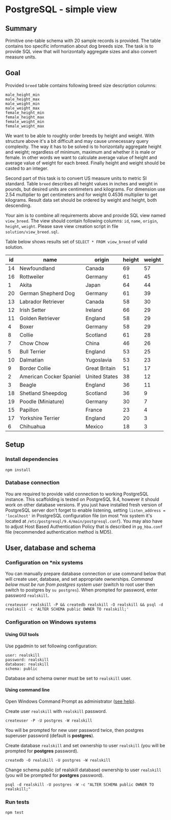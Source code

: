 # PostgreSQL - simple view

## Summary

Primitive one-table schema with 20 sample records is provided. 
The table contains too specific information about dog breeds size. 
The task is to provide SQL view that will horizontally aggregate sizes and also convert measure units.

## Goal

Provided `breed` table contains following breed size description columns:

```
male_height_min
male_height_max
male_weight_min
male_weight_max
female_height_min
female_height_max
female_weight_min
female_weight_max
```
We want to be able to roughly order breeds by height and weight. With structure above it's a bit difficult and may cause unnecessary query complexity. 
The way it has to be solved is to horizontally aggregate height and weight; regardless of minimum, maximum and whether it is male or female. 
In other words we want to calculate average value of height and average value of weight for each breed. Finally height and weight should be casted to an integer.

Second part of this task is to convert US measure units to metric SI standard. 
Table `breed` describes all height values in inches and weight in pounds, but desired units are centimeters and kilograms. 
For dimension use 2.54 multiplier to get centimeters and for weight 0.4536 multiplier to get kilograms.
Result data set should be ordered by weight and height, both descending.

Your aim is to combine all requirements above and provide SQL view named `view_breed`. 
The view should contain following columns: `id`, `name`, `origin`, `height`, `weight`.
Please save view creation script in file `solution/view_breed.sql`. 

Table below shows results set of `SELECT * FROM view_breed` of valid solution. 

|id|name|origin|height|weight|
|----|--------------|--------|----|----|
| 14 | Newfoundland | Canada | 69 | 57 |
| 16 | Rottweiler | Germany | 61 | 45 |
| 1 | Akita | Japan | 64 | 44 |
| 20 | German Shepherd Dog | Germany | 61 | 39 |
| 13 | Labrador Retriever | Canada | 58 | 30 |
| 12 | Irish Setter | Ireland | 66 | 29 |
| 11 | Golden Retriever | England | 58 | 29 |
| 4 | Boxer | Germany | 58 | 29 |
| 8 | Collie | Scotland | 61 | 28 |
| 7 | Chow Chow | China | 46 | 26 |
| 5 | Bull Terrier | England | 53 | 25 |
| 10 | Dalmatian | Yugoslavia | 53 | 23 |
| 9 | Border Collie | Great Britain | 51 | 17 |
| 2 | American Cocker Spaniel | United States | 38 | 12 |
| 3 | Beagle | England | 36 | 11 |
| 18 | Shetland Sheepdog | Scotland | 36 | 9 |
| 19 | Poodle (Miniature) | Germany | 30 | 7 |
| 15 | Papillon | France | 23 | 4 |
| 17 | Yorkshire Terrier | England | 20 | 3 |
| 6 | Chihuahua | Mexico | 18 | 3 |

## Setup

### Install dependencies 

```
npm install
```
 
### Database connection

You are required to provide valid connection to working PostgreSQL instance. This scaffolding is tested on PostgreSQL 9.4, however it should work on other 
database versions. 
If you just have installed fresh version of PostgreSQL server don't forget to enable listening, setting `listen_address = 'localhost'` in PostgreSQL configuration
 file (on most *nix system it's located at `/etc/postgresql/9.4/main/postgresql.conf`). You may also have to adjust Host Based Authentication Policy that is 
 described in `pg_hba.conf` file (recommended authentication method is MD5).
 
## User, database and schema

### Configuration on *nix systems

You can manually prepare database connection or use command below that will create user, database, and set appropriate ownerships.
*Command below must be run from postgres system user* (switch to root user then switch to postgres by `su postgres`). When prompted for password, enter
 password `realskill`.
```  
createuser realskill -P && createdb realskill -O realskill && psql -d realskill -c 'ALTER SCHEMA public OWNER TO realskill;'
```

### Configuration on Windows systems

#### Using GUI tools
Use pgadmin to set following configuration:
```
user: realskill
password: realskill
database: realskill
schema: public
```
Database and schema owner must be set to `realskill` user.

#### Using command line

Open Windows Command Prompt as administrator ([see help](https://technet.microsoft.com/en-us/library/cc947813.aspx)).

Create user `realskill` with `realskill` password.

```
createuser -P -U postgres -W realskill
```

You will be prompted for new user password twice, then postgres superuser password (default is **postgres**).

Create database `realskill` and set ownership to user `realskill` (you will be prompted for **postgres** password).

```
createdb -O realskill -U postgres -W realskill
```

Change schema public (of realskill database) ownership to user `realskill` (you will be prompted for **postgres** password).

```
psql -d realskill -U postgres -W -c "ALTER SCHEMA public OWNER TO realskill;"
```

### Run tests

    npm test


